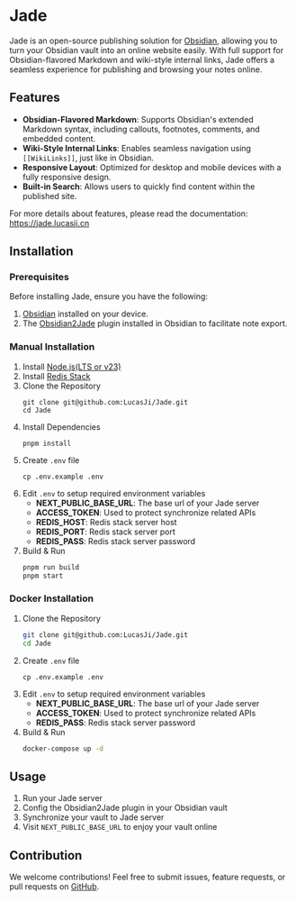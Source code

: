 # Jade

Jade is an open-source publishing solution for [Obsidian](https://obsidian.md), allowing you to turn
your Obsidian vault into an online website easily. With full support for Obsidian-flavored Markdown
and wiki-style internal links, Jade offers a seamless experience for publishing and browsing your
notes online.

## Features

- **Obsidian-Flavored Markdown**: Supports Obsidian's extended Markdown syntax, including callouts,
  footnotes, comments, and embedded content.
- **Wiki-Style Internal Links**: Enables seamless navigation using `[[WikiLinks]]`, just like in
  Obsidian.
- **Responsive Layout**: Optimized for desktop and mobile devices with a fully responsive design.
- **Built-in Search**: Allows users to quickly find content within the published site.

For more details about features, please read the documentation: https://jade.lucasji.cn

## Installation

### Prerequisites

Before installing Jade, ensure you have the following:

1. [Obsidian](https://obsidian.md/) installed on your device.
2. The [Obsidian2Jade](https://github.com/LucasJi/Obsidian2Jade) plugin installed in Obsidian to
   facilitate note export.

### Manual Installation

1. Install [Node.js(LTS or v23)](https://nodejs.org/en)
2. Install [Redis Stack](https://redis.io/docs/latest/operate/oss_and_stack/install/install-stack/)
3. Clone the Repository
   ```shell
   git clone git@github.com:LucasJi/Jade.git
   cd Jade
   ```
4. Install Dependencies
   ```shell
   pnpm install
   ```
5. Create `.env` file
   ```shell
   cp .env.example .env
   ```
6. Edit `.env` to setup required environment variables
    - **NEXT_PUBLIC_BASE_URL**: The base url of your Jade server
    - **ACCESS_TOKEN**: Used to protect synchronize related APIs
    - **REDIS_HOST**: Redis stack server host
    - **REDIS_PORT**: Redis stack server port
    - **REDIS_PASS**: Redis stack server password
7. Build & Run
   ```sh
   pnpm run build
   pnpm start
   ```

### Docker Installation

1. Clone the Repository
   ```sh
   git clone git@github.com:LucasJi/Jade.git
   cd Jade
   ```
2. Create `.env` file
   ```shell
   cp .env.example .env
   ```
3. Edit `.env` to setup required environment variables
    - **NEXT_PUBLIC_BASE_URL**: The base url of your Jade server
    - **ACCESS_TOKEN**: Used to protect synchronize related APIs
    - **REDIS_PASS**: Redis stack server password
4. Build & Run
   ```sh
   docker-compose up -d
   ```

## Usage

1. Run your Jade server
2. Config the Obsidian2Jade plugin in your Obsidian vault
3. Synchronize your vault to Jade server
4. Visit `NEXT_PUBLIC_BASE_URL` to enjoy your vault online

## Contribution

We welcome contributions! Feel free to submit issues, feature requests, or pull requests
on [GitHub](https://github.com/LucasJi/Jade).
